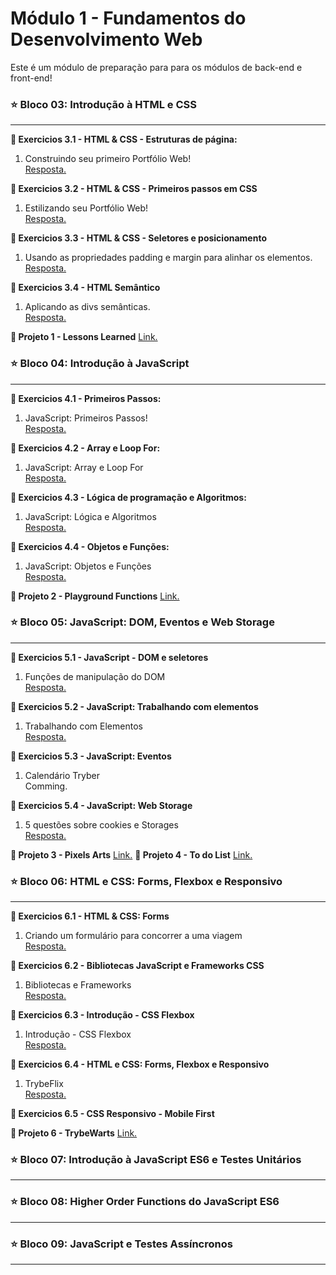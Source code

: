 <h1>Módulo 1 - Fundamentos do Desenvolvimento Web</h1>
Este é um módulo de preparação para para os módulos de back-end e front-end!

<h3>⭐ Bloco 03: Introdução à HTML e CSS</h3>
<hr>
<strong>📌 Exercicios 3.1 - HTML & CSS - Estruturas de página:</strong>
<ol>
  <li>Construindo seu primeiro Portfólio Web!</li>
  <a href="https://github.com/AriSales/Exercicios.Trybe/tree/main/M%C3%B3dulo%201/BLOCO3/Exercicios3.1">Resposta.</a>
</ol>
           
<strong>📌 Exercicios 3.2 - HTML & CSS - Primeiros passos em CSS</strong>
<ol>
  <li>Estilizando seu Portfólio Web!</li>
  <a href="https://github.com/AriSales/Exercicios.Trybe/tree/main/M%C3%B3dulo%201/BLOCO3/Exercicios3.2">Resposta.</a>
</ol>

<strong>📌 Exercicios 3.3 - HTML & CSS - Seletores e posicionamento</strong>
<ol>
  <li>Usando as propriedades padding e margin para alinhar os elementos.</li>
  <a href="https://github.com/AriSales/Exercicios.Trybe/tree/main/M%C3%B3dulo%201/BLOCO3/Exercicios3.3">Resposta.</a>
</ol>

<strong>📌 Exercicios 3.4 - HTML Semântico</strong>
<ol>
  <li>Aplicando as divs semânticas.</li>
  <a href="https://github.com/AriSales/Exercicios.Trybe/tree/main/M%C3%B3dulo%201/BLOCO3/Exercicios3.4">Resposta.</a>
</ol>

<strong>🧃 Projeto 1 - Lessons Learned</strong>
    <a href="https://github.com/tryber/sd-019-a-project-lessons-learned/tree/Ari-Sales-lessons-learned">Link.</a>

<h3>⭐ Bloco 04: Introdução à JavaScript</h3>
<hr>
<strong>📌 Exercicios 4.1 - Primeiros Passos:</strong>
<ol>
  <li>JavaScript: Primeiros Passos!</li>
  <a href="https://github.com/AriSales/Exercicios.Trybe/tree/main/M%C3%B3dulo%201/BLOCO4/Exercicio4.1">Resposta.</a>
</ol>

<strong>📌 Exercicios 4.2 - Array e Loop For:</strong>
<ol>
  <li>JavaScript: Array e Loop For</li>
  <a href="https://github.com/AriSales/Exercicios.Trybe/tree/main/M%C3%B3dulo%201/BLOCO4/Exercicio4.2">Resposta.</a>
</ol>

<strong>📌 Exercicios 4.3 - Lógica de programação e Algoritmos:</strong>
<ol>
  <li>JavaScript: Lógica e Algoritmos</li>
  <a href="https://github.com/AriSales/Exercicios.Trybe/tree/main/M%C3%B3dulo%201/BLOCO4/Exercicio4.3">Resposta.</a>
</ol>

<strong>📌 Exercicios 4.4 - Objetos e Funções:</strong>
<ol>
  <li>JavaScript: Objetos e Funções</li>
  <a href="https://github.com/AriSales/Exercicios.Trybe/tree/main/M%C3%B3dulo%201/BLOCO4/Exercicio4.4">Resposta.</a>
</ol>

<strong>🧃 Projeto 2 - Playground Functions</strong>
<a href="https://github.com/tryber/sd-019-a-project-playground-functions/tree/ari-sales-playground-functions">Link.</a>

<h3>⭐ Bloco 05: JavaScript: DOM, Eventos e Web Storage</h3>
<hr>
<strong>📌 Exercicios 5.1 - JavaScript - DOM e seletores</strong>
<ol>
  <li>Funções de manipulação do DOM</li>
  <a href="https://github.com/AriSales/Exercicios.Trybe/tree/main/M%C3%B3dulo%201/BLOCO5/Exercicio5.1">Resposta.</a>
</ol>

<strong>📌 Exercicios 5.2 - JavaScript: Trabalhando com elementos</strong>
<ol>
  <li>Trabalhando com Elementos</li>
  <a href="https://github.com/AriSales/Exercicios.Trybe/tree/main/M%C3%B3dulo%201/BLOCO4/Exercicio5.2">Resposta.</a>
</ol>

<strong>📌 Exercicios 5.3 - JavaScript: Eventos</strong>
<ol>
  <li>Calendário Tryber</li>
  Comming.
</ol>

<strong>📌 Exercicios 5.4 - JavaScript: Web Storage</strong>
<ol>
  <li>5 questões sobre cookies e Storages</li>
  <a href="https://github.com/AriSales/Exercicios.Trybe/tree/main/M%C3%B3dulo%201/BLOCO4/Exercicio5.4">Resposta.</a>
</ol>

<strong>🧃 Projeto 3 - Pixels Arts</strong>
<a href="https://github.com/tryber/sd-019-a-project-pixels-art/tree/ariSales-project-pixels-art">Link.</a>
<strong>🧃 Projeto 4 - To do List</strong>
<a href="https://github.com/tryber/sd-019-a-project-todo-list/tree/ariSales-todo-list-project">Link.</a>

<h3>⭐ Bloco 06: HTML e CSS: Forms, Flexbox e Responsivo</h3>
<hr>
<strong>📌 Exercicios 6.1 - HTML & CSS: Forms</strong>
<ol>
  <li>Criando um formulário para concorrer a uma viagem</li>
  <a href="https://github.com/AriSales/Exercicios.Trybe/tree/main/M%C3%B3dulo%201/BLOCO6/Exercicio6.1">Resposta.</a>
</ol>
<strong>📌 Exercicios 6.2 - Bibliotecas JavaScript e Frameworks CSS</strong>
<ol>
  <li>Bibliotecas e Frameworks</li>
  <a href="https://github.com/AriSales/Exercicios.Trybe/tree/main/M%C3%B3dulo%201/BLOCO6/Exercicio6.2">Resposta.</a>
</ol>
<strong>📌 Exercicios 6.3 - Introdução - CSS Flexbox</strong>
<ol>
  <li>Introdução - CSS Flexbox</li>
  <a href="https://github.com/AriSales/Exercicios.Trybe/tree/main/M%C3%B3dulo%201/BLOCO6/Exercicio6.3">Resposta.</a>
</ol>
<strong>📌 Exercicios 6.4 - HTML e CSS: Forms, Flexbox e Responsivo</strong>
<ol>
  <li>TrybeFlix</li>
  <a href="https://github.com/AriSales/Exercicios.Trybe/tree/main/M%C3%B3dulo%201/BLOCO6/Exercicio6.4">Resposta.</a>
</ol>
<strong>📌 Exercicios 6.5 - CSS Responsivo - Mobile First</strong>

<strong>🧃 Projeto 6 - TrybeWarts</strong>
<a href="https://github.com/tryber/sd-019-a-project-trybewarts/tree/arisales-trybewarts-project">Link.</a>

<h3>⭐ Bloco 07: Introdução à JavaScript ES6 e Testes Unitários</h3>
<hr>

<h3>⭐ Bloco 08: Higher Order Functions do JavaScript ES6</h3>
<hr>

<h3>⭐ Bloco 09: JavaScript e Testes Assíncronos</h3>
<hr>

